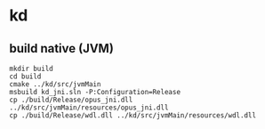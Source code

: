 # kd

## build native (JVM)

```shell
mkdir build
cd build
cmake ../kd/src/jvmMain
msbuild kd_jni.sln -P:Configuration=Release
cp ./build/Release/opus_jni.dll ../kd/src/jvmMain/resources/opus_jni.dll
cp ./build/Release/wdl.dll ../kd/src/jvmMain/resources/wdl.dll
```
